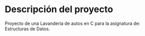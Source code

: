 # Descripción del proyecto
Proyecto de una Lavandería de autos en C para la asignatura de: Estructuras de Datos.
